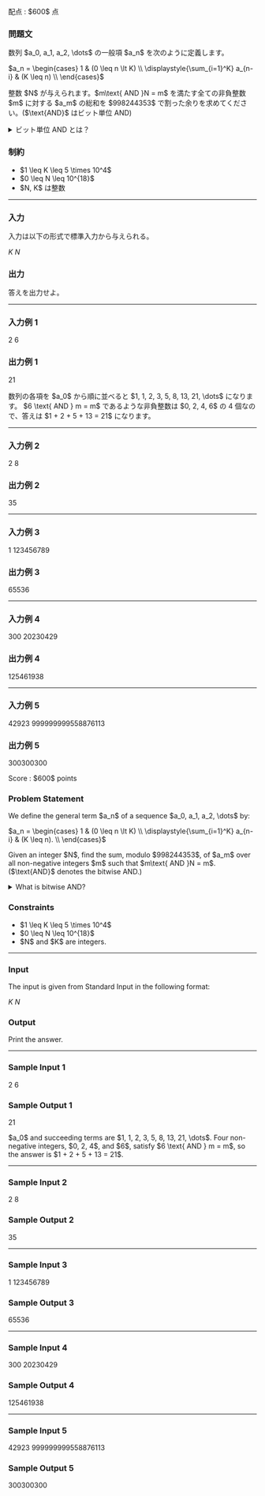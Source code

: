 
<div>

<span>

<span>

<p>
配点 : $600$ 点
</p>

<div>

<section>

### **問題文**

<p>
数列 $a_0, a_1, a_2, \dots$ の一般項 $a_n$ を次のように定義します。
</p>

<div>
$a_n = \begin{cases} 1 & (0 \leq n \lt K) \\ \displaystyle{\sum_{i=1}^K} a_{n-i} & (K \leq n) \\ \end{cases}$
</div>

<p>


</p>

<p>
整数 $N$ が与えられます。$m\text{ AND }N = m$ を満たす全ての非負整数 $m$ に対する $a_m$ の総和を $998244353$ で割った余りを求めてください。($\text{AND}$ はビット単位 AND)
</p>

<details>

<summary>
ビット単位 AND とは？
</summary>


整数 $A,B$ のビット単位 AND、$A\text{ AND }B$ は以下のように定義されます。


・$A\text{ AND }B$ を二進表記した際の $2^k$$(k \geq 0)$ の位の数は、$A,B$ を二進表記した際の $2^k$ の位の数のうち両方が $1$ であれば $1$、そうでなければ $0$ である。


</details>

</section>

</div>

<div>

<section>

### **制約**

<ul>

<li>
$1 \leq K \leq 5 \times 10^4$
</li>

<li>
$0 \leq N \leq 10^{18}$
</li>

<li>
$N, K$ は整数
</li>

</ul>

</section>

</div>

---

<div>

<div>

<section>

### **入力**

<p>
入力は以下の形式で標準入力から与えられる。
</p>

<div>

$K$ $N$

</div>

</section>

</div>

<div>

<section>

### **出力**

<p>
答えを出力せよ。
</p>

</section>

</div>

</div>

---

<div>

<section>

### **入力例 1**

<div>

2 6

</div>

</section>

</div>

<div>

<section>

### **出力例 1**

<div>

21

</div>

<p>
数列の各項を $a_0$ から順に並べると $1, 1, 2, 3, 5, 8, 13, 21, \dots$ になります。
$6 \text{ AND } m = m$ であるような非負整数は $0, 2, 4, 6$ の 4 個なので、答えは $1 + 2 + 5 + 13 = 21$ になります。
</p>

</section>

</div>

---

<div>

<section>

### **入力例 2**

<div>

2 8

</div>

</section>

</div>

<div>

<section>

### **出力例 2**

<div>

35

</div>

</section>

</div>

---

<div>

<section>

### **入力例 3**

<div>

1 123456789

</div>

</section>

</div>

<div>

<section>

### **出力例 3**

<div>

65536

</div>

</section>

</div>

---

<div>

<section>

### **入力例 4**

<div>

300 20230429

</div>

</section>

</div>

<div>

<section>

### **出力例 4**

<div>

125461938

</div>

</section>

</div>

---

<div>

<section>

### **入力例 5**

<div>

42923 999999999558876113

</div>

</section>

</div>

<div>

<section>

### **出力例 5**

<div>

300300300

</div>

</section>

</div>

</span>

<span>

<p>
Score : $600$ points
</p>

<div>

<section>

### **Problem Statement**

<p>
We define the general term $a_n$ of a sequence $a_0, a_1, a_2, \dots$ by:
</p>

<div>
$a_n = \begin{cases} 1 & (0 \leq n \lt K) \\ \displaystyle{\sum_{i=1}^K} a_{n-i} & (K \leq n). \\ \end{cases}$
</div>

<p>


</p>

<p>
Given an integer $N$, find the sum, modulo $998244353$, of $a_m$ over all non-negative integers $m$ such that $m\text{ AND }N = m$.  ($\text{AND}$ denotes the bitwise AND.)
</p>

<details>

<summary>
What is bitwise AND?
</summary>


The bitwise AND of non-negative integers $A$ and $B$, $A\text{ AND }B$, is defined as follows.


・When $A\text{ AND }B$ is written in binary, its $2^k$s place ($k \geq 0$) is $1$ if $2^k$s places of $A$ and $B$ are both $1$, and $0$ otherwise.


</details>

</section>

</div>

<div>

<section>

### **Constraints**

<ul>

<li>
$1 \leq K \leq 5 \times 10^4$
</li>

<li>
$0 \leq N \leq 10^{18}$
</li>

<li>
$N$ and $K$ are integers.
</li>

</ul>

</section>

</div>

---

<div>

<div>

<section>

### **Input**

<p>
The input is given from Standard Input in the following format:
</p>

<div>

$K$ $N$

</div>

</section>

</div>

<div>

<section>

### **Output**

<p>
Print the answer.
</p>

</section>

</div>

</div>

---

<div>

<section>

### **Sample Input 1**

<div>

2 6

</div>

</section>

</div>

<div>

<section>

### **Sample Output 1**

<div>

21

</div>

<p>
$a_0$ and succeeding terms are $1, 1, 2, 3, 5, 8, 13, 21, \dots$.
Four non-negative integers, $0, 2, 4$, and $6$, satisfy $6 \text{ AND } m = m$, so the answer is $1 + 2 + 5 + 13 = 21$.
</p>

</section>

</div>

---

<div>

<section>

### **Sample Input 2**

<div>

2 8

</div>

</section>

</div>

<div>

<section>

### **Sample Output 2**

<div>

35

</div>

</section>

</div>

---

<div>

<section>

### **Sample Input 3**

<div>

1 123456789

</div>

</section>

</div>

<div>

<section>

### **Sample Output 3**

<div>

65536

</div>

</section>

</div>

---

<div>

<section>

### **Sample Input 4**

<div>

300 20230429

</div>

</section>

</div>

<div>

<section>

### **Sample Output 4**

<div>

125461938

</div>

</section>

</div>

---

<div>

<section>

### **Sample Input 5**

<div>

42923 999999999558876113

</div>

</section>

</div>

<div>

<section>

### **Sample Output 5**

<div>

300300300

</div>

</section>

</div>

</span>

</span>

</div>
